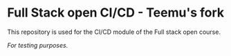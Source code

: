 # Full Stack open CI/CD - Teemu's fork

This repository is used for the CI/CD module of the Full stack open course.

*For testing purposes.*
